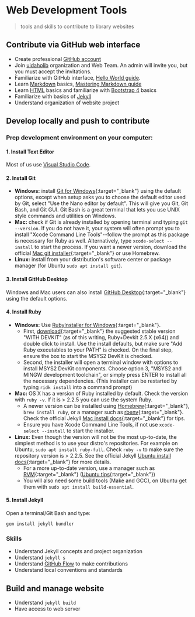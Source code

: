 # Web Development Tools

> tools and skills to contribute to library websites

## Contribute via GitHub web interface 

- Create professional [GitHub account](https://github.com/join)
- Join [uidaholib](https://github.com/uidaholib) organization and Web Team. An admin will invite you, but you must accept the invitations.
- Familiarize with GitHub interface, [Hello World guide](https://guides.github.com/activities/hello-world/).
- Learn [Markdown](https://daringfireball.net/projects/markdown/) basics, [Mastering Markdown guide](https://guides.github.com/features/mastering-markdown/)
- Learn [HTML](https://www.w3schools.com/html/default.asp) basics and familiarize with [Bootstrap 4](https://getbootstrap.com/docs/4.1/getting-started/introduction/) basics
- Familiarize with basics of [Jekyll](https://jekyllrb.com/)
- Understand organization of website project

## Develop locally and push to contribute

### Prep development environment on your computer:

#### 1. Install Text Editor

Most of us use [Visual Studio Code](https://code.visualstudio.com/).

#### 2. Install Git 

- **Windows:** install [Git for Windows](https://git-for-windows.github.io/){:target="_blank"} using the default options, except when setup asks you to choose the default editor used by Git, select "Use the Nano editor by default". This will give you Git, Git Bash, and Git GUI. Git Bash is a great terminal that lets you use UNIX style commands and utilities on Windows.
- **Mac:** check if Git is already installed by opening terminal and typing `git --version`. If you do not have it, your system will often prompt you to install "Xcode Command Line Tools"--follow the prompt as this package is necessary for Ruby as well. Alternatively, type `xcode-select --install` to start the process. If you want a newer version, download the official [Mac git installer](https://git-scm.com/downloads){:target="_blank"} or use Homebrew.
- **Linux:** install from your distribution's software center or package manager (for Ubuntu `sudo apt install git`).

#### 3. Install GitHub Desktop

Windows and Mac users can also install [GitHub Desktop](https://desktop.github.com/){:target="_blank"} using the default options.

#### 4. Install Ruby 

- **Windows:** Use [RubyInstaller for Windows](https://rubyinstaller.org/){:target="_blank"}. 
    - First, [download](https://rubyinstaller.org/downloads/){:target="_blank"} the suggested stable version "WITH DEVKIT" (as of this writing, Ruby+Devkit 2.5.X (x64)) and double click to install. Use the install defaults, but make sure "Add Ruby executables to your PATH" is checked. On the final step, ensure the box to start the MSYS2 DevKit is checked.
    - Second, the installer will open a terminal window with options to install MSYS2 DevKit components. Choose option 3, "MSYS2 and MINGW development toolchain", or simply press ENTER to install all the necessary dependencies. (This installer can be restarted by typing `ridk install` into a command prompt)
- **Mac:** OS X has a version of Ruby installed by default. Check the version with `ruby -v`. If it is > 2.2.5 you can use the system Ruby. 
    - A newer version can be installed using [Homebrew](https://brew.sh/){:target="_blank"}, `brew install ruby`, or a manager such as [rbenv](https://github.com/rbenv/rbenv){:target="_blank"}. Check the official Jekyll [Mac install docs](https://jekyllrb.com/docs/installation/macos/){:target="_blank"} for tips. 
    - Ensure you have Xcode Command Line Tools, if not use `xcode-select --install` to start the installer.
- **Linux:** Even though the version will not be the most up-to-date, the simplest method is to use your distro's repositories. For example on Ubuntu, `sudo apt install ruby-full`. Check `ruby -v` to make sure the repository version is > 2.2.5. See the official Jekyll [Ubuntu install docs](https://jekyllrb.com/docs/installation/ubuntu/){:target="_blank"} for more details.
    - For a more up-to-date version, use a manager such as [RVM](http://rvm.io/){:target="_blank"} ([Ubuntu tips](https://evanwill.github.io/_drafts/notes/ruby-notes.html){:target="_blank"})
    - You will also need some build tools (Make and GCC), on Ubuntu get them with `sudo apt install build-essential`.

#### 5. Install Jekyll 

Open a terminal/Git Bash and type:

`gem install jekyll bundler`

### Skills

- Understand Jekyll concepts and project organization
- Understand `jekyll s`
- Understand [GitHub Flow](https://guides.github.com/introduction/flow/) to make contributions
- Understand local conventions and standards 

## Build and manage website

- Understand `jekyll build`
- Have access to web server
